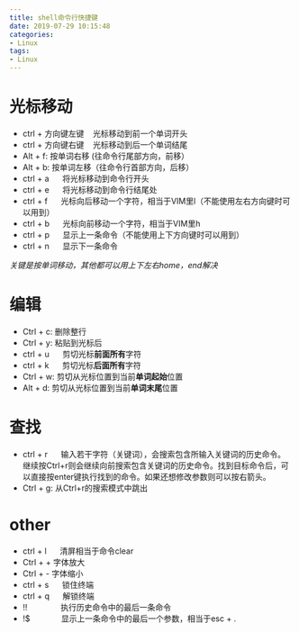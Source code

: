 ```yaml
---
title: shell命令行快捷键
date: 2019-07-29 10:15:48
categories:
- Linux
tags:
- Linux
---
```



# 光标移动
- ctrl + 方向键左键    光标移动到前一个单词开头
- ctrl + 方向键右键    光标移动到后一个单词结尾
- Alt + f: 按单词右移 (往命令行尾部方向，前移）
- Alt + b: 按单词左移（往命令行首部方向，后移）
- ctrl + a      将光标移动到命令行开头
- ctrl + e      将光标移动到命令行结尾处
- ctrl + f      光标向后移动一个字符，相当于VIM里l（不能使用左右方向键时可以用到）
- ctrl + b      光标向前移动一个字符，相当于VIM里h
- ctrl + p      显示上一条命令（不能使用上下方向键时可以用到）
- ctrl + n      显示下一条命令

*关键是按单词移动，其他都可以用上下左右home，end解决*
# 编辑
- Ctrl + c:     删除整行
- Ctrl + y:     粘贴到光标后
- ctrl + u      剪切光标**前面所有**字符
- ctrl + k      剪切光标**后面所有**字符
- Ctrl + w:     剪切从光标位置到当前**单词起始**位置
- Alt + d:      剪切从光标位置到当前**单词末尾**位置


# 查找
- ctrl + r      输入若干字符（关键词），会搜索包含所输入关键词的历史命令。继续按Ctrl+r则会继续向前搜索包含关键词的历史命令。找到目标命令后，可以直接按enter键执行找到的命令。如果还想修改参数则可以按右箭头。
- Ctrl + g:     从Ctrl+r的搜索模式中跳出
# other
- ctrl + l      清屏相当于命令clear
- Ctrl + +      字体放大
- Ctrl + -      字体缩小
- ctrl + s      锁住终端
- ctrl + q      解锁终端
- !!               执行历史命令中的最后一条命令
- !$              显示上一条命令中的最后一个参数，相当于esc + .